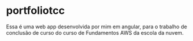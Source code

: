 # portfoliotcc
Essa é uma web app desenvolvida por mim em angular, para o trabalho de conclusão de curso do curso de Fundamentos AWS da escola da nuvem.
